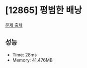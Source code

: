 # [12865] 평범한 배낭

[문제 출처](https://www.acmicpc.net/problem/12865)

## 성능

- Time: 28ms
- Memory: 41.476MB